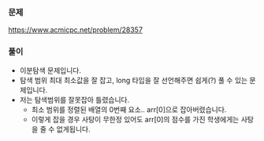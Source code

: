 ### 문제
https://www.acmicpc.net/problem/28357

### 풀이

- 이분탐색 문제입니다.
- 탐색 범위 최대 최소값을 잘 잡고, long 타입을 잘 선언해주면 쉽게(?) 풀 수 있는 문제입니다.
- 저는 탐색범위를 잘못잡아 틀렸습니다.
	- 최소 범위를 정렬된 배열의 0번째 요소.. arr[0]으로 잡아버렸습니다.
	- 이렇게 잡을 경우 사탕이 무한정 있어도 arr[0]의 점수를 가진 학생에게는 사탕을 줄 수 없게됩니다.